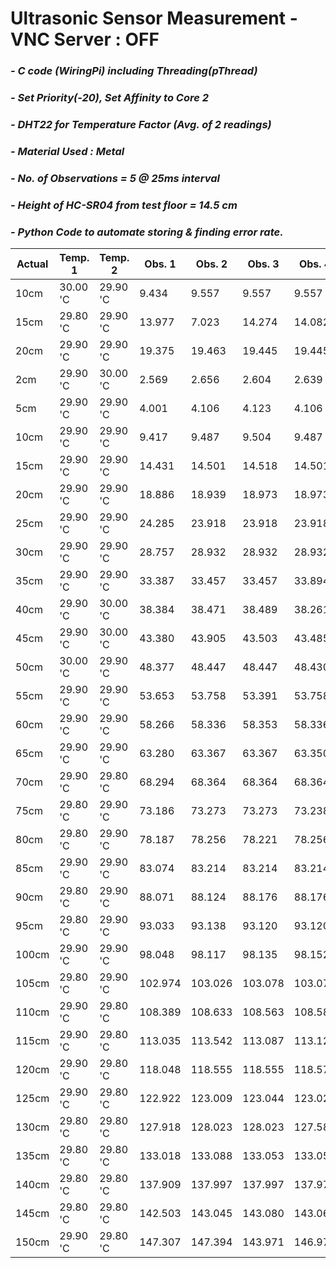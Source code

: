 # **Ultrasonic Sensor Measurement - VNC Server : OFF**
### *- C code (WiringPi) including Threading(pThread)*
### *- Set Priority(-20), Set Affinity to Core 2*
### *- DHT22 for Temperature Factor (Avg. of 2 readings)*
### *- Material Used : Metal*
### *- No. of Observations = 5 @ 25ms interval*
### *- Height of HC-SR04 from test floor = 14.5 cm*
### *- Python Code to automate storing & finding error rate.*

Actual | Temp. 1 | Temp. 2 | Obs. 1 | Obs. 2 | Obs. 3 | Obs. 4 | Obs. 5 | Repeat Count | Repeat Value | Error Rate
---- | ---- | ---- | ---- | ---- | ---- | ---- | ----| ---- | ---- | ---- 
 10cm | 30.00 'C | 29.90 'C | 9.434 | 9.557 | 9.557 | 9.557 | 9.539 | 3 | 9.556 | -0.444
 15cm | 29.80 'C | 29.90 'C | 13.977 | 7.023 | 14.274 | 14.082 | 14.064 | 1 | 13.976 | -1.024
 20cm | 29.90 'C | 29.90 'C | 19.375 | 19.463 | 19.445 | 19.445 | 19.463 | 2 | 19.445 | -0.555
 2cm | 29.90 'C | 30.00 'C | 2.569 | 2.656 | 2.604 | 2.639 | 2.639 | 2 | 2.638 | 0.638
 5cm | 29.90 'C | 29.90 'C | 4.001 | 4.106 | 4.123 | 4.106 | 4.088 | 2 | 4.105 | -0.895
 10cm | 29.90 'C | 29.90 'C | 9.417 | 9.487 | 9.504 | 9.487 | 9.469 | 2 | 9.486 | -0.514
 15cm | 29.90 'C | 29.90 'C | 14.431 | 14.501 | 14.518 | 14.501 | 14.501 | 3 | 14.500 | -0.5
 20cm | 29.90 'C | 29.90 'C | 18.886 | 18.939 | 18.973 | 18.973 | 18.973 | 3 | 18.973 | -1.027
 25cm | 29.90 'C | 29.90 'C | 24.285 | 23.918 | 23.918 | 23.918 | 23.918 | 4 | 23.917 | -1.083
 30cm | 29.90 'C | 29.90 'C | 28.757 | 28.932 | 28.932 | 28.932 | 28.932 | 4 | 28.931 | -1.069
 35cm | 29.90 'C | 29.90 'C | 33.387 | 33.457 | 33.457 | 33.894 | 33.876 | 2 | 33.456 | -1.544
 40cm | 29.90 'C | 30.00 'C | 38.384 | 38.471 | 38.489 | 38.261 | 38.489 | 2 | 38.488 | -1.512
 45cm | 29.90 'C | 30.00 'C | 43.380 | 43.905 | 43.503 | 43.485 | 43.485 | 2 | 43.485 | -1.515
 50cm | 30.00 'C | 29.90 'C | 48.377 | 48.447 | 48.447 | 48.430 | 48.447 | 3 | 48.446 | -1.554
 55cm | 29.90 'C | 29.90 'C | 53.653 | 53.758 | 53.391 | 53.758 | 53.321 | 2 | 53.758 | -1.242
 60cm | 29.90 'C | 29.90 'C | 58.266 | 58.336 | 58.353 | 58.336 | 58.318 | 2 | 58.335 | -1.665
 65cm | 29.90 'C | 29.90 'C | 63.280 | 63.367 | 63.367 | 63.350 | 63.787 | 2 | 63.367 | -1.633
 70cm | 29.90 'C | 29.80 'C | 68.294 | 68.364 | 68.364 | 68.364 | 68.381 | 3 | 68.363 | -1.637
 75cm | 29.80 'C | 29.90 'C | 73.186 | 73.273 | 73.273 | 73.238 | 73.238 | 2 | 73.273 | -1.727
 80cm | 29.80 'C | 29.90 'C | 78.187 | 78.256 | 78.221 | 78.256 | 78.274 | 2 | 78.256 | -1.744
 85cm | 29.90 'C | 29.90 'C | 83.074 | 83.214 | 83.214 | 83.214 | 83.162 | 3 | 83.214 | -1.786
 90cm | 29.80 'C | 29.90 'C | 88.071 | 88.124 | 88.176 | 88.176 | 88.176 | 3 | 88.175 | -1.825
 95cm | 29.80 'C | 29.90 'C | 93.033 | 93.138 | 93.120 | 93.120 | 93.103 | 2 | 93.120 | -1.88
 100cm | 29.90 'C | 29.90 'C | 98.048 | 98.117 | 98.135 | 98.152 | 98.117 | 2 | 98.117 | -1.883
 105cm | 29.80 'C | 29.90 'C | 102.974 | 103.026 | 103.078 | 103.078 | 103.061 | 2 | 103.078 | -1.922
 110cm | 29.90 'C | 29.80 'C | 108.389 | 108.633 | 108.563 | 108.581 | 108.581 | 2 | 108.580 | -1.42
 115cm | 29.90 'C | 29.80 'C | 113.035 | 113.542 | 113.087 | 113.122 | 113.524 | 1 | 113.035 | -1.965
 120cm | 29.90 'C | 29.80 'C | 118.048 | 118.555 | 118.555 | 118.572 | 118.136 | 2 | 118.554 | -1.446
 125cm | 29.90 'C | 29.80 'C | 122.922 | 123.009 | 123.044 | 123.027 | 123.062 | 1 | 122.921 | -2.079
 130cm | 29.80 'C | 29.80 'C | 127.918 | 128.023 | 128.023 | 127.586 | 128.005 | 2 | 128.022 | -1.978
 135cm | 29.80 'C | 29.80 'C | 133.018 | 133.088 | 133.053 | 133.053 | 133.106 | 2 | 133.053 | -1.947
 140cm | 29.80 'C | 29.80 'C | 137.909 | 137.997 | 137.997 | 137.979 | 138.014 | 2 | 137.996 | -2.004
 145cm | 29.80 'C | 29.80 'C | 142.503 | 143.045 | 143.080 | 143.062 | 143.080 | 2 | 143.079 | -1.921
 150cm | 29.90 'C | 29.80 'C | 147.307 | 147.394 | 143.971 | 146.975 | 147.394 | 2 | 147.394 | -2.606
 